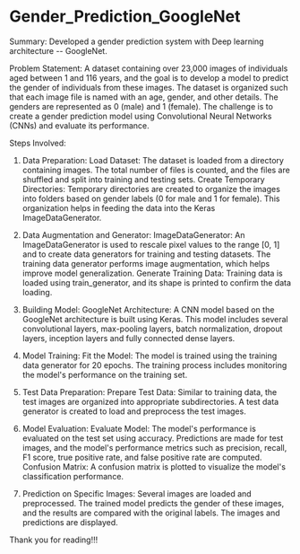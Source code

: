 # Gender_Prediction_GoogleNet

Summary: Developed a gender prediction system with Deep learning architecture -- GoogleNet.

Problem Statement: A dataset containing over 23,000 images of individuals aged between 1 and 116 years, and the goal is to develop a model to predict the gender of individuals from these images. The dataset is organized such that each image file is named with an age, gender, and other details. The genders are represented as 0 (male) and 1 (female). The challenge is to create a gender prediction model using Convolutional Neural Networks (CNNs) and evaluate its performance.

Steps Involved:

1. Data Preparation:
   Load Dataset: The dataset is loaded from a directory containing images. The total number of files is counted, and the files are shuffled and split into training and testing sets.
   Create Temporary Directories:
   Temporary directories are created to organize the images into folders based on gender labels (0 for male and 1 for female). This organization helps in feeding the data into the Keras ImageDataGenerator.

2. Data Augmentation and Generator:
   ImageDataGenerator: An ImageDataGenerator is used to rescale pixel values to the range [0, 1] and to create data generators for training and testing datasets. The training data generator performs image augmentation, which helps improve model generalization.
   Generate Training Data: Training data is loaded using train_generator, and its shape is printed to confirm the data loading.

3. Building Model:
   GoogleNet Architecture: A CNN model based on the GoogleNet architecture is built using Keras. This model includes several convolutional layers, max-pooling layers, batch normalization, dropout layers, inception layers and fully connected dense layers.

4. Model Training: Fit the Model: The model is trained using the training data generator for 20 epochs. The training process includes monitoring the model's performance on the training set.

5. Test Data Preparation:
   Prepare Test Data: Similar to training data, the test images are organized into appropriate subdirectories. A test data generator is created to load and preprocess the test images.

6. Model Evaluation:
   Evaluate Model: The model's performance is evaluated on the test set using accuracy. Predictions are made for test images, and the model's performance metrics such as precision, recall, F1 score, true positive rate, and false positive rate are computed.
   Confusion Matrix: A confusion matrix is plotted to visualize the model's classification performance.

7. Prediction on Specific Images:
   Several images are loaded and preprocessed. The trained model predicts the gender of these images, and the results are compared with the original labels. The images and predictions are displayed.

Thank you for reading!!!
